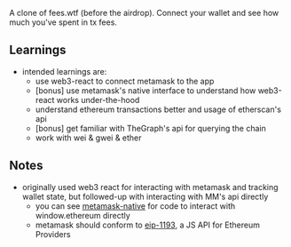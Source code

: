A clone of fees.wtf (before the airdrop). Connect your wallet and see how much you've spent in tx fees.

## Learnings

- intended learnings are:
  - use web3-react to connect metamask to the app
  - [bonus] use metamask's native interface to understand how web3-react works under-the-hood
  - understand ethereum transactions better and usage of etherscan's api
  - [bonus] get familiar with TheGraph's api for querying the chain
  - work with wei & gwei & ether

## Notes

- originally used web3 react for interacting with metamask and tracking wallet state, but followed-up with interacting
  with MM's api directly
  - you can see [metamask-native](./src/web3/metamask-native.ts) for code to interact with window.ethereum directly
  - metamask should conform to [eip-1193](https://eips.ethereum.org/EIPS/eip-1193), a JS API for Ethereum Providers
